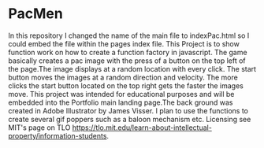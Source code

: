 # PacMen
In this repository I changed the name of the main file to indexPac.html so I could embed the file within the pages index file.
This Project is to show function work on how to create a function factory in javascript.
The game basically creates a pac image with the press of a button on the top left of the page.The image displays at a random location with every click.
The start button moves the images at a random direction and velocity. The more clicks the start button located on the top right gets the faster the images move.
This project was intended for educational purposes and will be embedded into the Portfolio main landing page.The back ground was created in Adobe Illustrator by James Visser. I plan to use the functions to create several gif poppers such as a baloon mechanism etc.
Licensing see MIT's page on TLO https://tlo.mit.edu/learn-about-intellectual-property/information-students.
